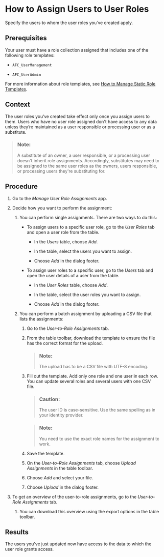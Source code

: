 <!-- loiof703a5c6ee0a4fda9f565a67d49d35b7 -->

# How to Assign Users to User Roles

Specify the users to whom the user roles you've created apply.



<a name="loiof703a5c6ee0a4fda9f565a67d49d35b7__prereq_n3m_51c_ckb"/>

## Prerequisites

Your user must have a role collection assigned that includes one of the following role templates:

-   `AFC_UserManagement`

-   `AFC_UserAdmin`


For more information about role templates, see [How to Manage Static Role Templates](how-to-manage-static-role-templates-0cca34d.md).



## Context

The user roles you've created take effect only once you assign users to them. Users who have no user role assigned don't have access to any data unless they’re maintained as a user responsible or processing user or as a substitute.

> ### Note:  
> A substitute of an owner, a user responsible, or a processing user doesn't inherit role assignments. Accordingly, substitutes may need to be assigned to the same user roles as the owners, users responsible, or processing users they're substituting for.



## Procedure

1.  Go to the *Manage User Role Assignments* app.

2.  Decide how you want to perform the assignment:

    1.  You can perform single assignments. There are two ways to do this:

        -   To assign users to a specific user role, go to the *User Roles* tab and open a user role from the table.

            -   In the *Users* table, choose *Add*.

            -   In the table, select the users you want to assign.

            -   Choose *Add* in the dialog footer.


        -   To assign user roles to a specific user, go to the *Users* tab and open the user details of a user from the table.

            -   In the *User Roles* table, choose *Add*.

            -   In the table, select the user roles you want to assign.

            -   Choose *Add* in the dialog footer.



    2.  You can perform a batch assignment by uploading a CSV file that lists the assignments:

        1.  Go to the *User-to-Role Assignments* tab.

        2.  From the table toolbar, download the template to ensure the file has the correct format for the upload.

            > ### Note:  
            > The upload has to be a CSV file with UTF-8 encoding.

        3.  Fill out the template. Add only one role and one user in each row. You can update several roles and several users with one CSV file.

            > ### Caution:  
            > The user ID is case-sensitive. Use the same spelling as in your identity provider.

            > ### Note:  
            > You need to use the exact role names for the assignment to work.

        4.  Save the template.

        5.  On the *User-to-Role Assignments* tab, choose *Upload Assignments* in the table toolbar.

        6.  Choose *Add* and select your file.

        7.  Choose *Upload* in the dialog footer.



3.  To get an overview of the user-to-role assignments, go to the *User-to-Role Assignments* tab.

    1.  You can download this overview using the export options in the table toolbar.





<a name="loiof703a5c6ee0a4fda9f565a67d49d35b7__result_v53_jpt_3mb"/>

## Results

The users you've just updated now have access to the data to which the user role grants access.

